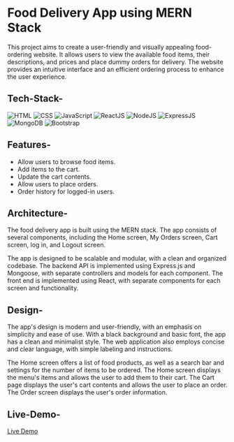 # Food Delivery App using MERN Stack

This project aims to create a user-friendly and visually appealing food-ordering website. It allows users to view the available food items, their descriptions, and prices and place dummy orders for delivery. The website provides an intuitive interface and an efficient ordering process to enhance the user experience.


## Tech-Stack-

<div align="left">
<img alt="HTML" src="https://img.shields.io/badge/html-%23E34F26.svg?style=for-the-badge&logo=html5&logoColor=white"/>
<img alt="CSS" src="https://img.shields.io/badge/css-%231572B6.svg?style=for-the-badge&logo=css3&logoColor=white"/> 
<img alt="JavaScript" src="https://img.shields.io/badge/javascript-%23323330.svg?style=for-the-badge&logo=javascript&logoColor=%23F7DF1E"/>
<img alt="ReactJS" src="https://img.shields.io/badge/react-%2320232a.svg?style=for-the-badge&logo=react&logoColor=%2361DAFB"/>
<img alt="NodeJS" src="https://img.shields.io/badge/node.js-6DA55F?style=for-the-badge&logo=node.js&logoColor=white"/>
<img alt="ExpressJS" src="https://img.shields.io/badge/express.js-%23404d59.svg?style=for-the-badge&logo=express&logoColor=%2361DAFB"/>
<img alt="MongoDB" src="https://img.shields.io/badge/MongoDB-%234ea94b.svg?style=for-the-badge&logo=mongodb&logoColor=white"/>
<img alt="Bootstrap" src="https://img.shields.io/badge/bootstrap-%23563D7C.svg?style=for-the-badge&logo=bootstrap&logoColor=white"/>
</div>


## Features-

- Allow users to browse food items.
- Add items to the cart.
- Update the cart contents.
- Allow users to place orders.
- Order history for logged-in users.


## Architecture-

The food delivery app is built using the MERN stack. The app consists of several components, including the Home screen, My Orders screen, Cart screen, log in, and Logout screen. 

The app is designed to be scalable and modular, with a clean and organized codebase. The backend API is implemented using Express.js and Mongoose, with separate controllers and models for each component. The front end is implemented using React, with separate components for each screen and functionality.

## Design-

The app's design is modern and user-friendly, with an emphasis on simplicity and ease of use. With a black background and basic font, the app has a clean and minimalist style. The web application also employs concise and clear language, with simple labeling and instructions.

The Home screen offers a list of food products, as well as a search bar and settings for the number of items to be ordered. The Home screen displays the menu's items and allows the user to add them to their cart. The Cart page displays the user's cart contents and allows the user to place an order. The Order screen displays the user's order information.


## Live-Demo-

<a href="https://www.youtube.com/watch?v=XVDuomkMOgM">Live Demo </a>

